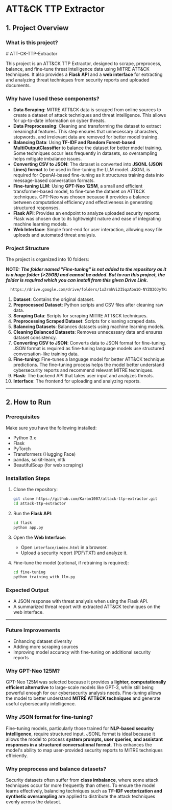 # ATT&CK TTP Extractor

## 1. Project Overview

### What is this project?

\# ATT-CK-TTP-Extractor

This project is an ATT&amp;CK TTP Extractor, designed to scrape, preprocess, balance, and fine-tune threat intelligence data using MITRE ATT&amp;CK techniques. It also provides a **Flask API** and a **web interface** for extracting and analyzing threat techniques from security reports and uploaded documents.

### Why have I used these components?

- **Data Scraping**: MITRE ATT&CK data is scraped from online sources to create a dataset of attack techniques and threat intelligence. This allows for up-to-date information on cyber threats.
- **Data Preprocessing**: Cleaning and transforming the dataset to extract meaningful features. This step ensures that unnecessary characters, stopwords, and irrelevant data are removed for better model training.
- **Balancing Data**: Using **TF-IDF and Random Forest-based MultiOutputClassifier** to balance the dataset for better model training. Some techniques occur less frequently in datasets, so oversampling helps mitigate imbalance issues.
- **Converting CSV to JSON**: The dataset is converted into **JSONL (JSON Lines) format** to be used in fine-tuning the LLM model. JSONL is required for OpenAI-based fine-tuning as it structures training data into message-based conversation formats.
- **Fine-tuning LLM**: Using **GPT-Neo 125M**, a small and efficient transformer-based model, to fine-tune the dataset on ATT&CK techniques. GPT-Neo was chosen because it provides a balance between computational efficiency and effectiveness in generating structured responses.
- **Flask API**: Provides an endpoint to analyze uploaded security reports. Flask was chosen due to its lightweight nature and ease of integrating machine learning models.
- **Web Interface**: Simple front-end for user interaction, allowing easy file uploads and automated threat analysis.

### Project Structure

The project is organized into 10 folders:

**NOTE:** ***The folder named "Fine-tuning" is not added to the repository as it is a huge folder (>25GB) and cannot be added. But to run this project, the folder is required which you can install from this given Drive Link.*** 
 ```sh
   https://drive.google.com/drive/folders/1xZrmhVi2I5qzAbn1O-NYZQ3QJyTKq0kI?usp=sharing
   ```

1. **Dataset**: Contains the original dataset.
2. **Preprocessed Dataset**: Python scripts and CSV files after cleaning raw data.
3. **Scraping Data**: Scripts for scraping MITRE ATT&CK techniques.
4. **Preprocessing Scraped Dataset**: Scripts for cleaning scraped data.
5. **Balancing Datasets**: Balances datasets using machine learning models.
6. **Cleaning Balanced Datasets**: Removes unnecessary data and ensures dataset consistency.
7. **Converting CSV to JSON**: Converts data to JSON format for fine-tuning. JSON format is required as fine-tuning language models use structured conversation-like training data.
8. **Fine-tuning**: Fine-tunes a language model for better ATT&CK technique predictions. The fine-tuning process helps the model better understand cybersecurity reports and recommend relevant MITRE techniques.
9. **Flask**: The backend API that takes user input and analyzes threats.
10. **Interface**: The frontend for uploading and analyzing reports.

---

## 2. How to Run

### Prerequisites

Make sure you have the following installed:

- Python 3.x
- Flask
- PyTorch
- Transformers (Hugging Face)
- pandas, scikit-learn, nltk
- BeautifulSoup (for web scraping)

### Installation Steps

1. Clone the repository:

   ```sh
   git clone https://github.com/Karan1007/attack-ttp-extractor.git
   cd attack-ttp-extractor
   ```

2. Run the **Flask API**:

   ```sh
   cd flask
   python app.py
   ```

3. Open the **Web Interface**:

   - Open `interface/index.html` in a browser.
   - Upload a security report (PDF/TXT) and analyze it.

4. Fine-tune the model (optional, if retraining is required):

   ```sh
   cd fine-tuning
   python training_with_llm.py
   ```

### Expected Output

- A JSON response with threat analysis when using the Flask API.
- A summarized threat report with extracted ATT&CK techniques on the web interface.

---

### Future Improvements

- Enhancing dataset diversity
- Adding more scraping sources
- Improving model accuracy with fine-tuning on additional security reports

### Why GPT-Neo 125M?

GPT-Neo 125M was selected because it provides a **lighter, computationally efficient alternative** to large-scale models like GPT-3, while still being powerful enough for our cybersecurity analysis needs. Fine-tuning allows the model to better understand **MITRE ATT&CK techniques** and generate useful cybersecurity intelligence.

### Why JSON format for fine-tuning?

Fine-tuning models, particularly those trained for **NLP-based security intelligence**, require structured input. JSONL format is ideal because it allows the model to process **system prompts, user queries, and assistant responses in a structured conversational format**. This enhances the model's ability to map user-provided security reports to MITRE techniques efficiently.

### Why preprocess and balance datasets?

Security datasets often suffer from **class imbalance**, where some attack techniques occur far more frequently than others. To ensure the model learns effectively, balancing techniques such as **TF-IDF vectorization and synthetic oversampling** are applied to distribute the attack techniques evenly across the dataset.

